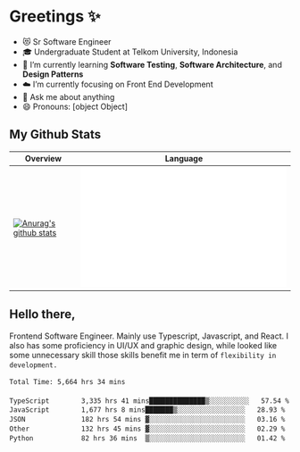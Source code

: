 # Greetings ✨
- 😻 Sr Software Engineer
- 🎓 Undergraduate Student at Telkom University, Indonesia
- 🌱 I’m currently learning **Software Testing**, **Software Architecture**, and **Design Patterns**
- ☁️ I’m currently focusing on Front End Development
- 💬 Ask me about anything
- 😄 Pronouns: [object Object]

## My Github Stats

| Overview | Language |
| --- | --- |
|[![Anurag's github stats](https://github-readme-stats.vercel.app/api?username=abui-am&count_private=true)](https://github.com/anuraghazra/github-readme-stats)|![Language](https://raw.githubusercontent.com/abui-am/stats/c6455f656dfce7acd3951e5ec5b25d72af0b2ee3/generated/languages.svg)|

## Hello there, 
Frontend Software Engineer. 
Mainly use Typescript, Javascript, and React. I also has some proficiency in UI/UX and graphic design, while looked like some unnecessary skill those skills benefit me in term of `flexibility in development.`


<!--START_SECTION:waka-->

```txt
Total Time: 5,664 hrs 34 mins

TypeScript        3,335 hrs 41 mins██████████████▒░░░░░░░░░░   57.54 %
JavaScript        1,677 hrs 8 mins███████▒░░░░░░░░░░░░░░░░░   28.93 %
JSON              182 hrs 54 mins ▓░░░░░░░░░░░░░░░░░░░░░░░░   03.16 %
Other             132 hrs 45 mins ▓░░░░░░░░░░░░░░░░░░░░░░░░   02.29 %
Python            82 hrs 36 mins  ▒░░░░░░░░░░░░░░░░░░░░░░░░   01.42 %
```

<!--END_SECTION:waka-->
